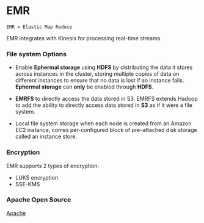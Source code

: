 # EMR 

`EMR = Elastic Map Reduce`

EMR integrates with Kinesis for processing real-time streams.

### File system Options

- Enable **Ephermal storage** using **HDFS** by distributing the data it stores across instances in the cluster, storing multiple copies of data on different instances to ensure that no data is lost if an instance fails. **Ephermal storage** can **only** be enabled through **HDFS**.

- **EMRFS** to directly access the data stored in S3. EMRFS extends Hadoop to add the ability to directly access data stored in **S3** as if it were a file system.

- Local file system storage when each node is created from an Amazon EC2 instance, comes per-configured block of pre-attached disk storage called an instance store.

### Encryption

EMR supports 2 types of encryption:
- LUKS encryption
- SSE-KMS

### Apache Open Source
[Apache](./Apache.md#Apache)